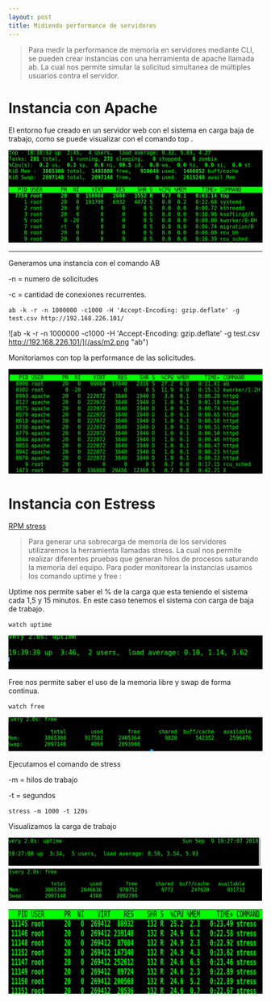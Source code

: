 ```yaml
---
layout: post
title: Midiendo performance de servidores
---
```


> Para medir la performance de memoria en servidores mediante CLI, se pueden crear instancias con una herramienta de apache llamada ab. La cual nos permite simular la solicitud simultanea de múltiples usuarios contra el servidor.


# Instancia con Apache

El entorno fue creado en un servidor web con el sistema en carga baja de trabajo, como se puede visualizar con el comando top .

![top](/ass/m1.png "top")
___

Generamos una instancia con el comando AB

-n = numero de solicitudes 

-c = cantidad de conexiones recurrentes.

    ab -k -r -n 1000000 -c1000 -H 'Accept-Encoding: gzip.deflate' -g test.csv http://192.168.226.101/
    
 ![ab -k -r -n 1000000 -c1000 -H 'Accept-Encoding: gzip.deflate' -g test.csv http://192.168.226.101/](/ass/m2.png "ab")


Monitoriamos con top la performance de las solicitudes.

![top](/ass/m3.png "top")


# Instancia con Estress

[RPM stress](https://rpmfind.net/linux/rpm2html/search.php?query=stress)

>Para generar una sobrecarga de memoria de los servidores utilizaremos la herramienta llamadas stress. 
>La cual nos permite realizar diferentes pruebas que generan hilos de procesos saturando la memoria del equipo.
>Para poder monitorear la instancias usamos los comando uptime y free :

Uptime nos permite saber el % de la carga que esta teniendo el sistema cada 1,5 y 15 minutos.
En este caso tenemos el sistema con carga de baja de trabajo.

    watch uptime
    
![uptime](/ass/m6.png "uptime")
    
Free nos permite saber el uso de la memoria libre y swap de forma continua. 
 
    watch free

![free](/ass/m5.png "free")

    
Ejecutamos el comando de stress

-m = hilos de trabajo 

-t = segundos

    stress -m 1000 -t 120s

Visualizamos la carga de trabajo

![loadmemo](/ass/m7.png "stress")

![loadmemo](/ass/m8.png "top")





    
    


